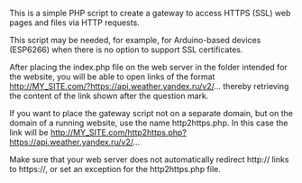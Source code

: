 This is a simple PHP script to create a gateway to access HTTPS (SSL) web pages and files via HTTP requests.

This script may be needed, for example, for Arduino-based devices (ESP6266) when there is no option to support SSL certificates. 

After placing the index.php file on the web server in the folder intended for the website, you will be able to open links of the format
http://MY_SITE.com/?https://api.weather.yandex.ru/v2/...
thereby retrieving the content of the link shown after the question mark.

If you want to place the gateway script not on a separate domain, but on the domain of a running website, use the name http2https.php.
In this case the link will be
http://MY_SITE.com/http2https.php?https://api.weather.yandex.ru/v2/...

Make sure that your web server does not automatically redirect http:// links to https://, or set an exception for the http2https.php file.
